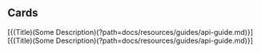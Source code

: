 
## <a name="cards"/> Cards

[{(Title)(Some Description)(?path=docs/resources/guides/api-guide.md)}]
[{(Title)(Some Description)(?path=docs/resources/guides/api-guide.md)}]

